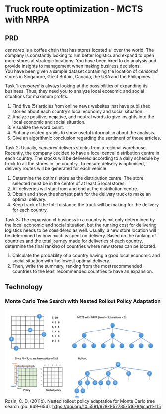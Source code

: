 # Truck route optimization - MCTS with NRPA

## PRD

*censored* is a coffee chain that has stores located all over the world. The company is constantly looking to run better logistics and expand to open more stores at strategic locations. You have been hired to do analysis and provide insights to management when making business decisions.  
You have been given a sample dataset containing the location of *censored* stores in Singapore, Great Britain, Canada, the USA and the Philippines.

Task 1: *censored* is always looking at the possibilities of expanding its business. Thus, they need you to analyze local economic and social situations for maximum profits. 
1.	Find five (5) articles from online news websites that have published stories about each country’s local economy and social situation.
2.	Analyze positive, negative, and neutral words to give insights into the local economic and social situation.
3.	Visualize the word count.
4.	Plot any related graphs to show useful information about the analysis.
5.	Give an algorithmic conclusion regarding the sentiment of those articles.


Task 2: Usually, *censored* delivers stocks from a regional warehouse. Recently, the company decided to have a local central distribution centre in each country. The stocks will be delivered according to a daily schedule by truck to all the stores in the country. To ensure delivery is optimised, delivery routes will be generated for each vehicle. 
1.	Determine the optimal store as the distribution centre. The store selected must be in the centre of at least 5 local stores. 
2.	All deliveries will start from and end at the distribution centre.
3.	Obtain and show the shortest path for the delivery truck to make an optimal delivery.
4.	Keep track of the total distance the truck will be making for the delivery for each country.


Task 3: The expansion of business in a country is not only determined by the local economic and social situation, but the running cost for delivering logistics needs to be considered as well. Usually, a new store location will be determined by how much is spent on delivery. Based on the ranking of countries and the total journey made for deliveries of each country, determine the final ranking of countries where new stores can be located.
1. Calculate the probability of a country having a good local economic and social situation with the lowest optimal delivery.
2. Then, write the summary, ranking from the most recommended countries to the least recommended countries to have an expansion.


## Technology

### Monte Carlo Tree Search with Nested Rollout Policy Adaptation
![gif](./output/NRPA.gif)
Rosin, C. D. (2011b). Nested rollout policy adaptation for Monte Carlo tree search (pp. 649–654). https://doi.org/10.5591/978-1-57735-516-8/ijcai11-115
